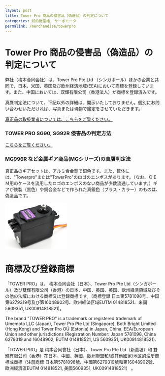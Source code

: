 ```yaml
---
layout: post
title: Tower Pro 商品の侵害品（偽造品）の判定について
categories: 知的財産権, サーボモータ
permalink: /merchandise/towerpro
---
```


# Tower Pro 商品の侵害品（偽造品）の判定について

弊社（梅本合同会社）は、Tower Pro Pte Ltd （シンガポール）ほかの企業と共同で、日本、米国、英国及び欧州経済地域(EEA)において商標を登録しています。また、中国においては、双輝有限公司（香港法人）が商標を登録済みです。

真贋判定法について、下記以外の詳細は、開示いたしておりません。個別にお問い合わせいただければ、写真または現物で鑑定をさせていただきます。

[真正品の取扱業者については、こちらをご覧ください。](/merchandise/towerpro/resellers)

### TOWER PRO SG90, SG92R 侵害品の判定方法

[こちらをご覧ください。](/merchandise/towerpro/sg90)

### MG996R など金属ギア商品(MGシリーズ)の真贋判定法

真正品のギアセットは、アルミ合金製で銀色です。また、筐体には、"Towerpro"または"TowerPro"のロゴのエンボスがあります。（なお、ＯＥＭ用のケースを流用したロゴのエンボスのない商品が少数流通しています。）ギアが鉄製（黒色）や銅合金などで作られた真鍮色（ブラス・カラー）のものは、偽造品です。

<img src="/EmbeddedImage-1.jpg" width="200">

# 商標及び登録商標

「TOWER PRO」は、 梅本合同会社（日本）、Tower Pro Pte Ltd（シンガポール）及び雙輝有限公司（香港）の日本、中国、英国、英国、欧州経済領域及びその他の法域における商標又は登録商標です。（商標登録 日本第5781098号、中国第6279319号及び第16048902号、欧州経済区域EUTM 014818521、米国 5609351, UK00914818521)。

The brand "TOWER PRO" is a trademark or registered trademark of Umemoto LLC (Japan), Tower Pro Pte Ltd (Singapore), Both Bright Limited (Hong Kong) and Tower Pro OÜ (Estonia) in Japan, China, EEA/European Union and other jurisdictions (Registration Number: Japan 5781098, China 6279319 and 16048902, EUTM 014818521, US 5609351, UK00914818521).

「TOWER PRO」是 梅本合同會社（日本）、Tower Pro Pte Ltd（新嘉坡）和 雙輝有限公司（香港）在日本、中國、英國、歐州聯盟和/或其他國家/地区的注册商標或商標（注册商標 日本第5781098號、中國第6279319號和第16048902號、歐洲經濟區EUTM 014818521, 美國5609351,  UK00914818521） 。



